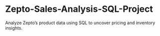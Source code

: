 # Zepto-Sales-Analysis-SQL-Project
Analyze Zepto’s product data using SQL to uncover pricing and inventory insights.
